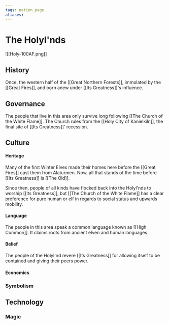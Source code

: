 ```yaml
---
tags: nation_page
aliases:
---
```


# The Holyl'nds
![[Holy-100AF.png]]
## History
Once, the western half of the [[Great Northern Forests]], immolated by the [[Great Fires]], and born anew under [[Its Greatness]]'s influence.
## Governance
The people that live in this area only survive long following [[The Church of the White Flame]]. The Church rules from the [[Holy City of Kanielkiln]], the final site of [[Its Greatness]]' recession.

## Culture
#### Heritage
Many of the first Winter Elves made their homes here before the [[Great Fires]] cast them from Alaturmen. Now, all that stands of the time before [[Its Greatness]] is [[The Old]].

Since then, people of all kinds have flocked back into the Holyl'nds to worship [[Its Greatness]], but [[The Church of the White Flame]] has a clear preference for pure human or elf in regards to social status and upwards mobility.

#### Language
The people in this area speak a common language known as [[High Common]]. It claims roots from ancient elven and human languages.

#### Belief
The people of the Holyl'nd revere [[Its Greatness]] for allowing itself to be contained and giving their peers power. 

#### Economics
### Symbolism
## Technology
### Magic